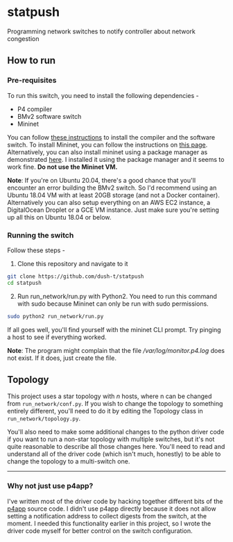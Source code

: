 # statpush
Programming network switches to notify controller about network congestion

## How to run
### Pre-requisites
To run this switch, you need to install the following dependencies - 
* P4 compiler
* BMv2 software switch
* Mininet

You can follow [these instructions](https://p4.org/p4/getting-started-with-p4.html) to install the compiler and the software switch. To install Mininet, you can follow the instructions on [this page](http://mininet.org/download/#option-2-native-installation-from-source). Alternatively, you can also install mininet using a package manager as demonstrated [here](http://mininet.org/download/#option-3-installation-from-packages). I installed it using the package manager and it seems to work fine. **Do not use the Mininet VM.**

**Note**: If you're on Ubuntu 20.04, there's a good chance that you'll encounter an error building the BMv2 switch. So I'd recommend using an Ubuntu 18.04 VM with at least 20GB storage (and not a Docker container). Alternatively you can also setup everything on an AWS EC2 instance, a DigitalOcean Droplet or a GCE VM instance. Just make sure you're setting up all this on Ubuntu 18.04 or below.

### Running the switch
Follow these steps - 
1. Clone this repository and navigate to it
```sh
git clone https://github.com/dush-t/statpush
cd statpush
```
2. Run run_network/run.py with Python2. You need to run this command with sudo because Mininet can only be run with sudo permissions.
```sh
sudo python2 run_network/run.py
```

If all goes well, you'll find yourself with the mininet CLI prompt. Try pinging a host to see if everything worked.

**Note**: The program might complain that the file */var/log/monitor.p4.log* does not exist. If it does, just create the file.

## Topology
This project uses a star topology with *n* hosts, where n can be changed from `run_network/conf.py`. If you wish to change the topology to something entirely different, you'll need to do it by editing the Topology class in `run_network/topology.py`.

You'll also need to make some additional changes to the python driver code if you want to run a non-star topology with multiple switches, but it's not quite reasonable to describe all those changes here. You'll need to read and understand all of the driver code (which isn't much, honestly) to be able to change the topology to a multi-switch one.

---

### Why not just use p4app?
I've written most of the driver code by hacking together different bits of the [p4app](github.com/p4lang/p4app) source code. I didn't use p4app directly because it does not allow setting a notification address to collect digests from the switch, at the moment. I needed this functionality earlier in this project, so I wrote the driver code myself for better control on the switch configuration.
